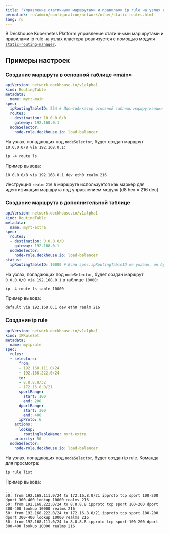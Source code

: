 ```yaml
---
title: "Управление статичными маршрутами и правилами ip rule на узлах кластера"
permalink: ru/admin/configuration/network/other/static-routes.html
lang: ru
---
```


В Deckhouse Kubernetes Platform управление статичными маршрутами и правилами ip rule на узлах кластера реализуется с помощью модуля [`static-routing-manager`](/modules/static-routing-manager/).

<!-- Перенесено из https://deckhouse.ru/products/kubernetes-platform/documentation/latest/modules/static-routing-manager/examples.html -->

## Примеры настроек

### Создание маршрута в основной таблице «main»

```yaml
apiVersion: network.deckhouse.io/v1alpha1
kind: RoutingTable
metadata:
  name: myrt-main
spec:
  ipRoutingTableID: 254 # Идентификатор основной таблицы маршрутизации — 254.
  routes:
  - destination: 10.0.0.0/8
    gateway: 192.168.0.1
  nodeSelector:
    node-role.deckhouse.io: load-balancer
```

На узлах, попадающих под `nodeSelector`, будет создан маршрут `10.0.0.0/8 via 192.168.0.1`:

```shell
ip -4 route ls
```

Пример вывода:

```console
10.0.0.0/8 via 192.168.0.1 dev eth0 realm 216
```

Инструкция `realm 216` в маршруте используется как маркер для идентификации маршрута под управлением модуля (d8 hex = 216 dec).

### Создание маршрута в дополнительной таблице

```yaml
apiVersion: network.deckhouse.io/v1alpha1
kind: RoutingTable
metadata:
  name: myrt-extra
spec:
  routes:
  - destination: 0.0.0.0/0
    gateway: 192.168.0.1
  nodeSelector:
    node-role.deckhouse.io: load-balancer
status:
  ipRoutingTableID: 10000 # Если spec.ipRoutingTableID не указан, он будет сгенерирован автоматически и размещён в status.
```

На узлах, попадающих под `nodeSelector`, будет создан маршрут `0.0.0.0/0 via 192.168.0.1` в таблице `10000`:

```shell
ip -4 route ls table 10000
```

Пример вывода:

```console
default via 192.168.0.1 dev eth0 realm 216
```

### Создание ip rule

```yaml
apiVersion: network.deckhouse.io/v1alpha1
kind: IPRuleSet
metadata:
  name: myiprule
spec:
  rules:
  - selectors:
      from:
      - 192.168.111.0/24
      - 192.168.222.0/24
      to:
      - 8.8.8.8/32
      - 172.16.8.0/21
      sportRange:
        start: 100
        end: 200
      dportRange:
        start: 300
        end: 400
      ipProto: 6
    actions:
      lookup:
        routingTableName: myrt-extra
    priority: 50
  nodeSelector:
    node-role.deckhouse.io: load-balancer
```

На узлах, попадающих под `nodeSelector`, будет создан ip rule. Команда для просмотра:

```shell
ip rule list
```

Пример вывода:

```console
...
50: from 192.168.111.0/24 to 172.16.8.0/21 ipproto tcp sport 100-200 dport 300-400 lookup 10000 realms 216
50: from 192.168.222.0/24 to 8.8.8.8 ipproto tcp sport 100-200 dport 300-400 lookup 10000 realms 216
50: from 192.168.222.0/24 to 172.16.8.0/21 ipproto tcp sport 100-200 dport 300-400 lookup 10000 realms 216
50: from 192.168.111.0/24 to 8.8.8.8 ipproto tcp sport 100-200 dport 300-400 lookup 10000 realms 216
```
